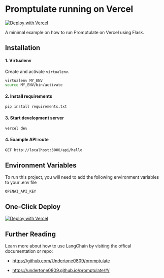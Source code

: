 # Promptulate running on Vercel

[![Deploy with Vercel](https://vercel.com/button)](https://vercel.com/new/clone?repository-url=https%3A%2F%2Fgithub.com%2FUndertone0809%2Fvercel-promptulate-flask&env=OPENAI_API_KEY&envDescription=API%20Key%20for%20OpenAI&project-name=promptulate-flask&repository-name=vercel-promptulate-flask)

A minimal example on how to run Promptulate on Vercel using Flask.

## Installation

#### 1. Virtualenv
Create and activate `virtualenv`.

```bash
virtualenv MY_ENV
source MY_ENV/bin/activate
```

#### 2. Install requirements
```bash
pip install requirements.txt
```

#### 3. Start development server
```bash
vercel dev
```

#### 4. Example API route
```bash
GET http://localhost:3000/api/hello
```

## Environment Variables

To run this project, you will need to add the following environment variables to your .env file

`OPENAI_API_KEY`

## One-Click Deploy

[![Deploy with Vercel](https://vercel.com/button)](https://vercel.com/new/clone?repository-url=https%3A%2F%2Fgithub.com%2FUndertone0809%2Fvercel-promptulate-flask&env=OPENAI_API_KEY&envDescription=API%20Key%20for%20OpenAI&project-name=promptulate-flask&repository-name=vercel-promptulate-flask)

## Further Reading

Learn more about how to use LangChain by visiting the offical documentation or repo:

- https://github.com/Undertone0809/promptulate

- https://undertone0809.github.io/promptulate/#/